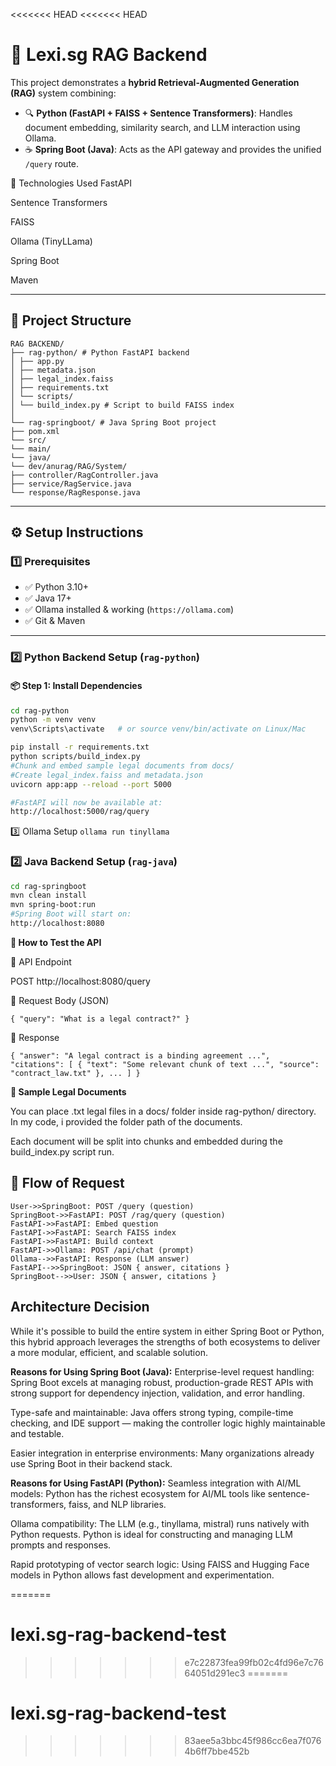 <<<<<<< HEAD
<<<<<<< HEAD
# 🧠 Lexi.sg RAG Backend

This project demonstrates a **hybrid Retrieval-Augmented Generation (RAG)** system combining:

- 🔍 **Python (FastAPI + FAISS + Sentence Transformers)**: Handles document embedding, similarity search, and LLM interaction using Ollama.
- ☕ **Spring Boot (Java)**: Acts as the API gateway and provides the unified `/query` route.

🧠 Technologies Used
FastAPI

Sentence Transformers

FAISS

Ollama (TinyLLama)

Spring Boot

Maven



---

## 📁 Project Structure
````
RAG BACKEND/
├── rag-python/ # Python FastAPI backend
│ ├── app.py
│ ├── metadata.json
│ ├── legal_index.faiss
│ ├── requirements.txt
│ └── scripts/
│ └── build_index.py # Script to build FAISS index
│
└── rag-springboot/ # Java Spring Boot project
├── pom.xml
└── src/
└── main/
└── java/
└── dev/anurag/RAG/System/
├── controller/RagController.java
├── service/RagService.java
└── response/RagResponse.java
````

---

## ⚙️ Setup Instructions

### 1️⃣ Prerequisites

- ✅ Python 3.10+
- ✅ Java 17+
- ✅ Ollama installed & working (`https://ollama.com`)
- ✅ Git & Maven

---

### 2️⃣ Python Backend Setup (`rag-python`)

#### 📦 Step 1: Install Dependencies

```bash
cd rag-python
python -m venv venv
venv\Scripts\activate   # or source venv/bin/activate on Linux/Mac

pip install -r requirements.txt
python scripts/build_index.py 
#Chunk and embed sample legal documents from docs/
#Create legal_index.faiss and metadata.json
uvicorn app:app --reload --port 5000

#FastAPI will now be available at:
http://localhost:5000/rag/query
```
3️⃣ Ollama Setup
``ollama run tinyllama
``

### 2️⃣ Java Backend Setup (`rag-java`)
```bash
cd rag-springboot
mvn clean install
mvn spring-boot:run
#Spring Boot will start on:
http://localhost:8080
```
**🧪 How to Test the API**

🔁 API Endpoint

POST http://localhost:8080/query

🔸 Request Body (JSON)

``{
"query": "What is a legal contract?"
}
``

🔹 Response

``{
"answer": "A legal contract is a binding agreement ...",
"citations": [
{
"text": "Some relevant chunk of text ...",
"source": "contract_law.txt"
},
...
]
}
``



**📄 Sample Legal Documents**

You can place .txt legal files in a docs/ folder inside rag-python/ directory. In my code, i provided the folder path of the documents.

Each document will be split into chunks and embedded during the build_index.py script run.



## 📁 Flow of Request
    User->>SpringBoot: POST /query (question)
    SpringBoot->>FastAPI: POST /rag/query (question)
    FastAPI->>FastAPI: Embed question
    FastAPI->>FastAPI: Search FAISS index
    FastAPI->>FastAPI: Build context
    FastAPI->>Ollama: POST /api/chat (prompt)
    Ollama-->>FastAPI: Response (LLM answer)
    FastAPI-->>SpringBoot: JSON { answer, citations }
    SpringBoot-->>User: JSON { answer, citations }

## Architecture Decision
While it's possible to build the entire system in either Spring Boot or Python, this hybrid approach leverages the strengths of both ecosystems to deliver a more modular, efficient, and scalable solution.

 **Reasons for Using Spring Boot (Java):**
Enterprise-level request handling: Spring Boot excels at managing robust, production-grade REST APIs with strong support for dependency injection, validation, and error handling.

Type-safe and maintainable: Java offers strong typing, compile-time checking, and IDE support — making the controller logic highly maintainable and testable.

Easier integration in enterprise environments: Many organizations already use Spring Boot in their backend stack.

 **Reasons for Using FastAPI (Python):**
Seamless integration with AI/ML models: Python has the richest ecosystem for AI/ML tools like sentence-transformers, faiss, and NLP libraries.

Ollama compatibility: The LLM (e.g., tinyllama, mistral) runs natively with Python requests. Python is ideal for constructing and managing LLM prompts and responses.

Rapid prototyping of vector search logic: Using FAISS and Hugging Face models in Python allows fast development and experimentation.












=======
# lexi.sg-rag-backend-test
>>>>>>> e7c22873fea99fb02c4fd96e7c7664051d291ec3
=======
# lexi.sg-rag-backend-test
>>>>>>> 83aee5a3bbc45f986cc6ea7f0764b6ff7bbe452b

